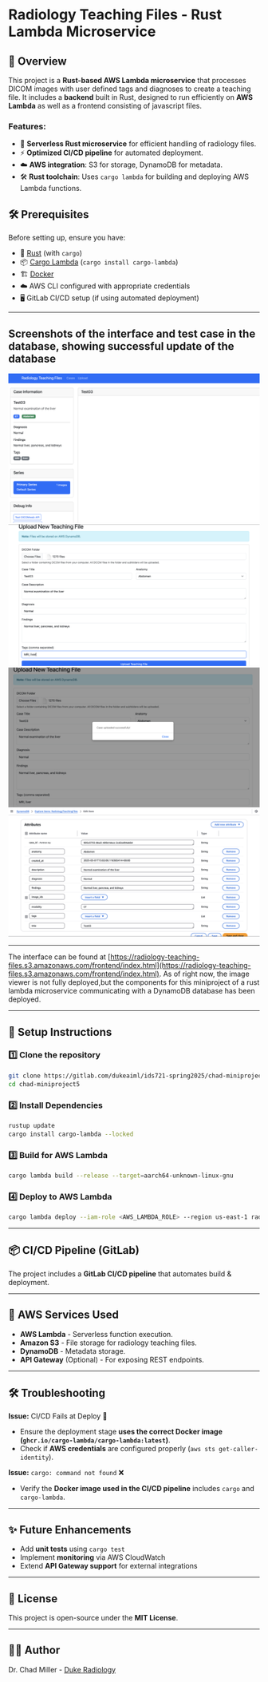 # Radiology Teaching Files - Rust Lambda Microservice

## 📌 Overview
This project is a **Rust-based AWS Lambda microservice** that processes DICOM images with user defined tags and diagnoses to create a teaching file. It includes a **backend** built in Rust, designed to run efficiently on **AWS Lambda** as well as a frontend consisting of javascript files.

### Features:
- 🚀 **Serverless Rust microservice** for efficient handling of radiology files.
- ⚡ **Optimized CI/CD pipeline** for automated deployment.
- ☁️ **AWS integration**: S3 for storage, DynamoDB for metadata.
- 🛠️ **Rust toolchain**: Uses `cargo lambda` for building and deploying AWS Lambda functions.

## 🛠️ Prerequisites
Before setting up, ensure you have:
- 🦀 [Rust](https://www.rust-lang.org/) (with `cargo`)
- 📦 [Cargo Lambda](https://github.com/cargo-lambda/cargo-lambda) (`cargo install cargo-lambda`)
- 🏗️ [Docker](https://www.docker.com/)
- ☁️ AWS CLI configured with appropriate credentials
- 🖥️ GitLab CI/CD setup (if using automated deployment)

---
## Screenshots of the interface and test case in the database, showing successful update of the database

![png](assets/cases2.png)
![png](assets/upload2.png)
![png](assets/upload2success.png)
![png](assets/dbconsole2.png)

---
The interface can be found at [https://radiology-teaching-files.s3.amazonaws.com/frontend/index.html](https://radiology-teaching-files.s3.amazonaws.com/frontend/index.html). As of right now, the image viewer is not fully deployed,but the components for this miniproject of a rust lambda microservice communicating with a DynamoDB database has been deployed.

---
## 🚀 Setup Instructions
### 1️⃣ Clone the repository
```sh
git clone https://gitlab.com/dukeaiml/ids721-spring2025/chad-miniproject5.git
cd chad-miniproject5
```

### 2️⃣ Install Dependencies
```sh
rustup update
cargo install cargo-lambda --locked
```

### 3️⃣ Build for AWS Lambda
```sh
cargo lambda build --release --target=aarch64-unknown-linux-gnu
```

### 4️⃣ Deploy to AWS Lambda
```sh
cargo lambda deploy --iam-role <AWS_LAMBDA_ROLE> --region us-east-1 radiology-teaching-files
```

---

## 📦 CI/CD Pipeline (GitLab)
The project includes a **GitLab CI/CD pipeline** that automates build & deployment.

---

## 📂 AWS Services Used
- **AWS Lambda** - Serverless function execution.
- **Amazon S3** - File storage for radiology teaching files.
- **DynamoDB** - Metadata storage.
- **API Gateway** (Optional) - For exposing REST endpoints.

---

## 🛠️ Troubleshooting
**Issue:** CI/CD Fails at Deploy 🚨
- Ensure the deployment stage **uses the correct Docker image (`ghcr.io/cargo-lambda/cargo-lambda:latest`)**.
- Check if **AWS credentials** are configured properly (`aws sts get-caller-identity`).

**Issue:** `cargo: command not found` ❌
- Verify the **Docker image used in the CI/CD pipeline** includes `cargo` and `cargo-lambda`.

---

## ✨ Future Enhancements
- Add **unit tests** using `cargo test`
- Implement **monitoring** via AWS CloudWatch
- Extend **API Gateway support** for external integrations

---

## 📜 License
This project is open-source under the **MIT License**.

---

## 👨‍💻 Author
Dr. Chad Miller - [Duke Radiology](https://radiology.duke.edu/)


